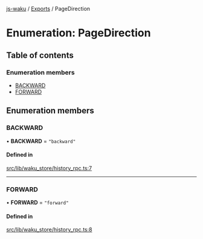 [js-waku](../README.md) / [Exports](../modules.md) / PageDirection

# Enumeration: PageDirection

## Table of contents

### Enumeration members

- [BACKWARD](PageDirection.md#backward)
- [FORWARD](PageDirection.md#forward)

## Enumeration members

### BACKWARD

• **BACKWARD** = `"backward"`

#### Defined in

[src/lib/waku_store/history_rpc.ts:7](https://github.com/status-im/js-waku/blob/31325bb/src/lib/waku_store/history_rpc.ts#L7)

___

### FORWARD

• **FORWARD** = `"forward"`

#### Defined in

[src/lib/waku_store/history_rpc.ts:8](https://github.com/status-im/js-waku/blob/31325bb/src/lib/waku_store/history_rpc.ts#L8)
